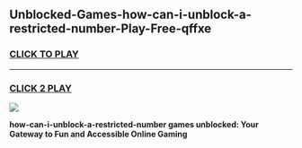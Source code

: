 
## Unblocked-Games-how-can-i-unblock-a-restricted-number-Play-Free-qffxe
<h3>
<a href="https://premium76.site?title=how-can-i-unblock-a-restricted-number&ref=18A1">CLICK TO PLAY</a></h3>
<hr>

<h3>
<a href="https://premium76.site?title=how-can-i-unblock-a-restricted-number&ref=18A1">CLICK 2 PLAY</a>
  
</h3>

<a href="https://premium76.site?title=how-can-i-unblock-a-restricted-number&ref=18A1"><img src="https://clearcache.store/games.png"></a>


**how-can-i-unblock-a-restricted-number games unblocked: Your Gateway to Fun and Accessible Online Gaming**
